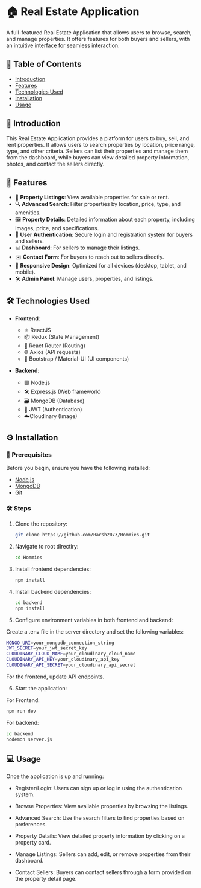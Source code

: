 # 🏠 Real Estate Application

A full-featured Real Estate Application that allows users to browse, search, and manage properties. It offers features for both buyers and sellers, with an intuitive interface for seamless interaction.

## 📑 Table of Contents

- [Introduction](#introduction)
- [Features](#features)
- [Technologies Used](#technologies-used)
- [Installation](#installation)
- [Usage](#usage)

## 📝 Introduction

This Real Estate Application provides a platform for users to buy, sell, and rent properties. It allows users to search properties by location, price range, type, and other criteria. Sellers can list their properties and manage them from the dashboard, while buyers can view detailed property information, photos, and contact the sellers directly.

## 🚀 Features

- 🏡 **Property Listings**: View available properties for sale or rent.
- 🔍 **Advanced Search**: Filter properties by location, price, type, and amenities.
- 🖼️ **Property Details**: Detailed information about each property, including images, price, and specifications.
- 🔐 **User Authentication**: Secure login and registration system for buyers and sellers.
- 📊 **Dashboard**: For sellers to manage their listings.
- ✉️ **Contact Form**: For buyers to reach out to sellers directly.
- 📱 **Responsive Design**: Optimized for all devices (desktop, tablet, and mobile).
- 🛠️ **Admin Panel**: Manage users, properties, and listings.

## 🛠️ Technologies Used

- **Frontend**: 
  - ⚛️ ReactJS
  - 📦 Redux (State Management)
  - 🔗 React Router (Routing)
  - 🌐 Axios (API requests)
  - 💅 Bootstrap / Material-UI (UI components)

- **Backend**:
  - 🟩 Node.js
  - 🛠️ Express.js (Web framework)
  - 🗃️ MongoDB (Database)
  - 🔑 JWT (Authentication)
  - ☁️Cloudinary (Image)

## ⚙️ Installation

### 📌 Prerequisites

Before you begin, ensure you have the following installed:

- [Node.js](https://nodejs.org/)
- [MongoDB](https://www.mongodb.com/)
- [Git](https://git-scm.com/)

### 🛠️ Steps

1. Clone the repository:
   ```bash
   git clone https://github.com/Harsh2073/Hommies.git

2. Navigate to root directiry:
   ```bash
   cd Hommies
   
3. Install frontend dependencies:
   ```bash
   npm install
4. Install backend dependencies:
   ```bash
   cd backend
   npm install

5. Configure environment variables in both frontend and backend:
   
  Create a .env file in the server directory and set the following variables:
  ```bash
  MONGO_URI=your_mongodb_connection_string
  JWT_SECRET=your_jwt_secret_key
  CLOUDINARY_CLOUD_NAME=your_cloudinary_cloud_name
  CLOUDINARY_API_KEY=your_cloudinary_api_key
  CLOUDINARY_API_SECRET=your_cloudinary_api_secret
  ```
  For the frontend, update API endpoints.
  
6. Start the application:
   
  For Frontend:
  ```bash
  npm run dev
  ```
  For backend:
  ```bash
  cd backend
  nodemon server.js
  ```
## 💻 Usage

Once the application is up and running:

- Register/Login: Users can sign up or log in using the authentication system.

- Browse Properties: View available properties by browsing the listings.

- Advanced Search: Use the search filters to find properties based on preferences.

- Property Details: View detailed property information by clicking on a property card.

- Manage Listings: Sellers can add, edit, or remove properties from their dashboard.

- Contact Sellers: Buyers can contact sellers through a form provided on the property detail page.
